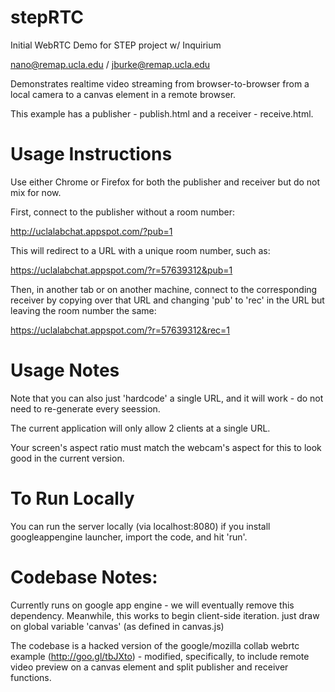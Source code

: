 stepRTC
=======

Initial WebRTC Demo for STEP project w/ Inquirium

nano@remap.ucla.edu / jburke@remap.ucla.edu

Demonstrates realtime video streaming from browser-to-browser from a local camera to a canvas element in a remote browser.

This example has a publisher - publish.html and a receiver - receive.html. 

Usage Instructions
==================

Use either Chrome or Firefox for both the publisher and receiver but do not mix for now. 

First, connect to the publisher without a room number:

http://uclalabchat.appspot.com/?pub=1

This will redirect to a URL with a unique room number, such as:

https://uclalabchat.appspot.com/?r=57639312&pub=1

Then, in another tab or on another machine, connect to the corresponding receiver by copying over that URL and changing 'pub' to 'rec' in the URL but leaving the room number the same:

https://uclalabchat.appspot.com/?r=57639312&rec=1

Usage Notes
===========

Note that you can also just 'hardcode' a single URL, and it will work - do not need to re-generate every seession.

The current application will only allow 2 clients at a single URL. 

Your screen's aspect ratio must match the webcam's aspect for this to look good in the current version. 

To Run Locally
==============

You can run the server locally (via localhost:8080) if you install googleappengine launcher, import the code, and hit 'run'.

Codebase Notes:
===============

Currently runs on google app engine - we will eventually remove this dependency. Meanwhile, this works to begin client-side iteration. just draw on global variable 'canvas' (as defined in canvas.js)

The codebase is a hacked version of the google/mozilla collab webrtc example (http://goo.gl/tbJXto) - modified, specifically, to include remote video preview on a canvas element and split publisher and receiver functions. 



